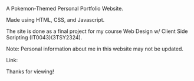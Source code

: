A Pokemon-Themed Personal Portfolio Website.

Made using HTML, CSS, and Javascript.

The site is done as a final project for my course Web Design w/ Client Side Scripting (IT0043)(3TSY2324).

Note: Personal information about me in this website may not be updated.

Link:

Thanks for viewing!
